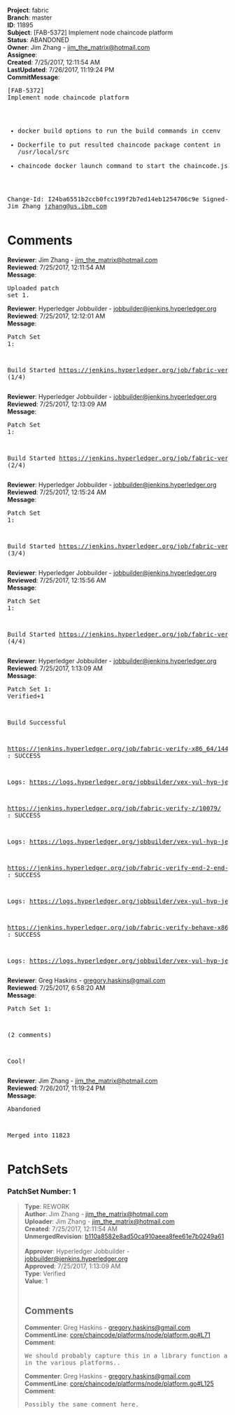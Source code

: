 <strong>Project</strong>: fabric<br><strong>Branch</strong>: master<br><strong>ID</strong>: 11895<br><strong>Subject</strong>: [FAB-5372] Implement node chaincode platform<br><strong>Status</strong>: ABANDONED<br><strong>Owner</strong>: Jim Zhang - jim_the_matrix@hotmail.com<br><strong>Assignee</strong>:<br><strong>Created</strong>: 7/25/2017, 12:11:54 AM<br><strong>LastUpdated</strong>: 7/26/2017, 11:19:24 PM<br><strong>CommitMessage</strong>:<br><pre>[FAB-5372] Implement node chaincode platform

- docker build options to run the build commands in ccenv
- Dockerfile to put resulted chaincode package content in
  /usr/local/src
- chaincode docker launch command to start the chaincode.js

Change-Id: I24ba6551b2ccb0fcc199f2b7ed14eb1254706c9e
Signed-off-by: Jim Zhang <jzhang@us.ibm.com>
</pre><h1>Comments</h1><strong>Reviewer</strong>: Jim Zhang - jim_the_matrix@hotmail.com<br><strong>Reviewed</strong>: 7/25/2017, 12:11:54 AM<br><strong>Message</strong>: <pre>Uploaded patch set 1.</pre><strong>Reviewer</strong>: Hyperledger Jobbuilder - jobbuilder@jenkins.hyperledger.org<br><strong>Reviewed</strong>: 7/25/2017, 12:12:01 AM<br><strong>Message</strong>: <pre>Patch Set 1:

Build Started https://jenkins.hyperledger.org/job/fabric-verify-z/10079/ (1/4)</pre><strong>Reviewer</strong>: Hyperledger Jobbuilder - jobbuilder@jenkins.hyperledger.org<br><strong>Reviewed</strong>: 7/25/2017, 12:13:09 AM<br><strong>Message</strong>: <pre>Patch Set 1:

Build Started https://jenkins.hyperledger.org/job/fabric-verify-x86_64/14428/ (2/4)</pre><strong>Reviewer</strong>: Hyperledger Jobbuilder - jobbuilder@jenkins.hyperledger.org<br><strong>Reviewed</strong>: 7/25/2017, 12:15:24 AM<br><strong>Message</strong>: <pre>Patch Set 1:

Build Started https://jenkins.hyperledger.org/job/fabric-verify-end-2-end-x86_64/5930/ (3/4)</pre><strong>Reviewer</strong>: Hyperledger Jobbuilder - jobbuilder@jenkins.hyperledger.org<br><strong>Reviewed</strong>: 7/25/2017, 12:15:56 AM<br><strong>Message</strong>: <pre>Patch Set 1:

Build Started https://jenkins.hyperledger.org/job/fabric-verify-behave-x86_64/8475/ (4/4)</pre><strong>Reviewer</strong>: Hyperledger Jobbuilder - jobbuilder@jenkins.hyperledger.org<br><strong>Reviewed</strong>: 7/25/2017, 1:13:09 AM<br><strong>Message</strong>: <pre>Patch Set 1: Verified+1

Build Successful 

https://jenkins.hyperledger.org/job/fabric-verify-x86_64/14428/ : SUCCESS

Logs: https://logs.hyperledger.org/jobbuilder/vex-yul-hyp-jenkins-1/fabric-verify-x86_64/14428

https://jenkins.hyperledger.org/job/fabric-verify-z/10079/ : SUCCESS

Logs: https://logs.hyperledger.org/jobbuilder/vex-yul-hyp-jenkins-1/fabric-verify-z/10079

https://jenkins.hyperledger.org/job/fabric-verify-end-2-end-x86_64/5930/ : SUCCESS

Logs: https://logs.hyperledger.org/jobbuilder/vex-yul-hyp-jenkins-1/fabric-verify-end-2-end-x86_64/5930

https://jenkins.hyperledger.org/job/fabric-verify-behave-x86_64/8475/ : SUCCESS

Logs: https://logs.hyperledger.org/jobbuilder/vex-yul-hyp-jenkins-1/fabric-verify-behave-x86_64/8475</pre><strong>Reviewer</strong>: Greg Haskins - gregory.haskins@gmail.com<br><strong>Reviewed</strong>: 7/25/2017, 6:58:20 AM<br><strong>Message</strong>: <pre>Patch Set 1:

(2 comments)

Cool!</pre><strong>Reviewer</strong>: Jim Zhang - jim_the_matrix@hotmail.com<br><strong>Reviewed</strong>: 7/26/2017, 11:19:24 PM<br><strong>Message</strong>: <pre>Abandoned

Merged into 11823</pre><h1>PatchSets</h1><h3>PatchSet Number: 1</h3><blockquote><strong>Type</strong>: REWORK<br><strong>Author</strong>: Jim Zhang - jim_the_matrix@hotmail.com<br><strong>Uploader</strong>: Jim Zhang - jim_the_matrix@hotmail.com<br><strong>Created</strong>: 7/25/2017, 12:11:54 AM<br><strong>UnmergedRevision</strong>: [b110a8582e8ad50ca910aeea8fee61e7b0249a61](https://github.com/hyperledger-gerrit-archive/fabric/commit/b110a8582e8ad50ca910aeea8fee61e7b0249a61)<br><br><strong>Approver</strong>: Hyperledger Jobbuilder - jobbuilder@jenkins.hyperledger.org<br><strong>Approved</strong>: 7/25/2017, 1:13:09 AM<br><strong>Type</strong>: Verified<br><strong>Value</strong>: 1<br><br><h2>Comments</h2><strong>Commenter</strong>: Greg Haskins - gregory.haskins@gmail.com<br><strong>CommentLine</strong>: [core/chaincode/platforms/node/platform.go#L71](https://github.com/hyperledger-gerrit-archive/fabric/blob/b110a8582e8ad50ca910aeea8fee61e7b0249a61/core/chaincode/platforms/node/platform.go#L71)<br><strong>Comment</strong>: <pre>We should probably capture this in a library function and reuse it in the various platforms..</pre><strong>Commenter</strong>: Greg Haskins - gregory.haskins@gmail.com<br><strong>CommentLine</strong>: [core/chaincode/platforms/node/platform.go#L125](https://github.com/hyperledger-gerrit-archive/fabric/blob/b110a8582e8ad50ca910aeea8fee61e7b0249a61/core/chaincode/platforms/node/platform.go#L125)<br><strong>Comment</strong>: <pre>Possibly the same comment here.</pre></blockquote>